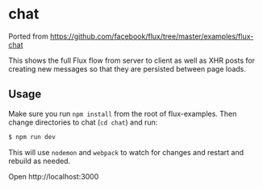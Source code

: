 # chat

Ported from https://github.com/facebook/flux/tree/master/examples/flux-chat

This shows the full Flux flow from server to client as well as XHR posts for creating new messages so that they are persisted between page loads.

## Usage

Make sure you run `npm install` from the root of flux-examples. Then change directories to chat (`cd chat`) and run:

```bash
$ npm run dev
```

This will use `nodemon` and `webpack` to watch for changes and restart and rebuild as needed.

Open http://localhost:3000
